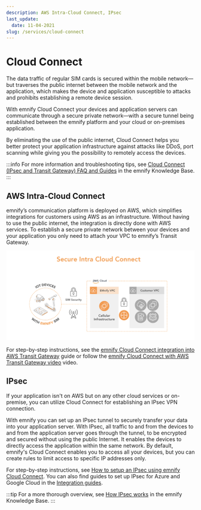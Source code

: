 ```yaml
---
description: AWS Intra-Cloud Connect, IPsec
last_update: 
  date: 11-04-2021
slug: /services/cloud-connect
---
```


# Cloud Connect

The data traffic of regular SIM cards is secured within the mobile network—but traverses the public internet between the mobile network and the application, which makes the device and application susceptible to attacks and prohibits establishing a remote device session.

With emnify Cloud Connect your devices and application servers can communicate through a secure private network—with a secure tunnel being established between the emnify platform and your cloud or on-premises application.

By eliminating the use of the public internet, Cloud Connect helps you better protect your application infrastructure against attacks like DDoS, port scanning while giving you the possibility to remotely access the devices.

:::info
For more information and troubleshooting tips, see [Cloud Connect (IPsec and Transit Gateway) FAQ and Guides](https://support.emnify.com/hc/en-us/articles/360019302919-Cloud-Connect-IPSec-and-Transit-Gateway-FAQ-and-Guides) in the emnify Knowledge Base.
:::

## AWS Intra-Cloud Connect

emnify’s communication platform is deployed on AWS, which simplifies integrations for customers using AWS as an infrastructure.
Without having to use the public internet, the integration is directly done with AWS services.
To establish a secure private network between your devices and your application you only need to attach your VPC to emnify’s Transit Gateway.

![emnify Cloud Connect with AWS Transit gateway](assets/tgw.png)

For step-by-step instructions, see the [emnify Cloud Connect integration into AWS Transit Gateway](https://www.emnify.com/en/developer-hub/emnify-cloud-connect-into-aws-transit-gateway) guide or follow the [emnify Cloud Connect with AWS Transit Gateway video](https://www.youtube.com/watch?v=Orb3Kvd9pZg) video.

## IPsec

If your application isn't on AWS but on any other cloud services or on-premise, you can utilize Cloud Connect for establishing an IPsec VPN connection.

With emnify you can set up an IPsec tunnel to securely transfer your data into your application server.
With IPsec, all traffic to and from the devices to and from the application server goes through the tunnel, to be encrypted and secured without using the public Internet.
It enables the devices to directly access the application within the same network.
By default, emnify's Cloud Connect enables you to access all your devices, but you can create rules to limit access to specific IP addresses only.

For step-by-step instructions, see [How to setup an IPsec using emnify Cloud Connect](https://www.emnify.com/en/developer-hub/how-to-setup-an-ipsec-using-emnify-cloudconnect).
You can also find guides to set up IPsec for Azure and Google Cloud in the [Integration guides](/integration-guides).

:::tip
For a more thorough overview, see [How IPsec works](https://support.emnify.com/hc/en-us/articles/360019302919-Cloud-Connect-IPSec-and-Transit-Gateway-FAQ-and-Guides#h_01FY3WWCA1V9J4JBBMGZ9EJT70) in the emnify Knowledge Base.
:::
